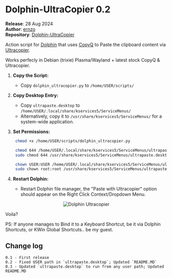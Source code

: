# Dolphin-UltraCopier 0.2

**Release**: 28 Aug 2024  
**Author**: [ernzo](https://github.com/ernzo)  
**Repository**: [Dolphin-UltraCopier](https://github.com/ernzo/Dolphin-UltraCopier)

Action script for [Dolphin](https://github.com/KDE/dolphin) that uses [CopyQ](https://hluk.github.io/CopyQ/) to Paste the clipboard content via [Ultracopier](https://github.com/alphaonex86/Ultracopier).

Works perfecly in Debian (trixie) Plasma/Wayland + latest stock CopyQ & Ultracopier.

1. **Copy the Script:**
   - Copy `dolphin_ultracopier.py` to `/home/USER/scripts/`

2. **Copy Desktop Entry:**
   - Copy `ultrapaste.desktop` to `/home/USER/.local/share/kservices5/ServiceMenus/`
   - Alternatively, copy it to `/usr/share/kservices5/ServiceMenus/` for a system-wide application.

3. **Set Permissions:**
   ```bash
	chmod +x /home/USER/scripts/dolphin_ultracopier.py

	chmod 644 /home/USER/.local/share/kservices5/ServiceMenus/ultrapaste.desktop   
	sudo chmod 644 /usr/share/kservices5/ServiceMenus/ultrapaste.desktop
   
	chown USER:USER /home/USER/.local/share/kservices5/ServiceMenus/ultrapaste.desktop
	sudo chown root:root /usr/share/kservices5/ServiceMenus/ultrapaste.desktop

4. **Restart Dolphin:**
   - Restart Dolphin file manager, the "Paste with Ultracopier" option should appear on the Right Click Context/Dropdown Menu.

<p align="center">
  <img src="https://i.imgur.com/feZQtFD.png" alt="Dolphin Ultracopier">
</p>

Voila?

PS: If anyone manages to Bind it to a Keyboard Shortcut,
be it via Dolphin Shortcuts, or KWin Global Shortcuts.. be my guest.
 
 
 
Change log
-----------
	0.1 - First release
	0.2 - Fixed USER path in `ultrapaste.desktop`; Updated `README.MD`
	0.3 - Updated `ultrapaste.desktop` to run from any user path; Updated README.MD
